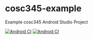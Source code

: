 # cosc345-example

Example cosc345 Android Studio Project

[![Android CI](https://github.com/scsole/cosc345-example/actions/workflows/android.yml/badge.svg)](https://github.com/scsole/cosc345/actions/workflows/android.yml)
[![Android CI](https://github.com/scsole/cosc345-example/actions/workflows/documentation.yml/badge.svg)](https://scsole.github.io/cosc345-example/)
